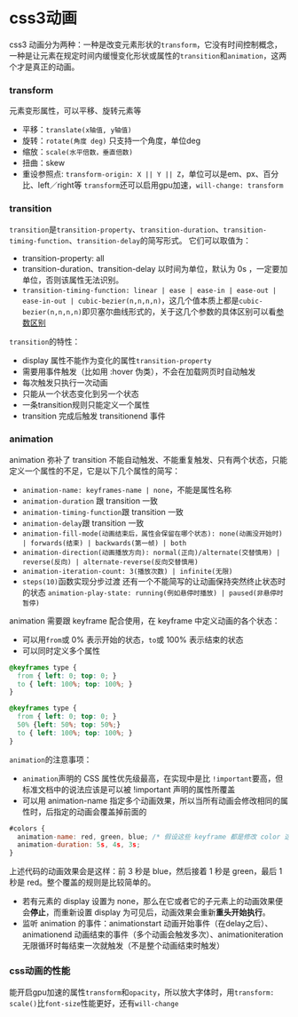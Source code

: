 # css3动画
css3 动画分为两种：一种是改变元素形状的`transform`，它没有时间控制概念，一种是让元素在规定时间内缓慢变化形状或属性的`transition`和`animation`，这两个才是真正的动画。
### transform
元素变形属性，可以平移、旋转元素等
- 平移：`translate(x轴值, y轴值)`
- 旋转：`rotate(角度 deg)`  只支持一个角度，单位deg
- 缩放：`scale(水平倍数，垂直倍数)`
- 扭曲：skew
- 重设参照点: `transform-origin: X || Y || Z`，单位可以是em、px、百分比、left／right等 
`transform`还可以启用gpu加速，`will-change: transform`
### transition
`transition`是`transition-property`、`transition-duration`、`transition-timing-function`、`transition-delay`的简写形式。
它们可以取值为：
- transition-property: all
- transition-duration、transition-delay 以时间为单位，默认为 0s ，一定要加单位，否则该属性无法识别。
- `transition-timing-function: linear | ease | ease-in | ease-out | ease-in-out | cubic-bezier(n,n,n,n)`，这几个值本质上都是`cubic-bezier(n,n,n,n)`即贝塞尔曲线形式的，关于这几个参数的具体区别可以看[参数区别](https://www.cnblogs.com/Mr-liyang/p/6762998.html)

`transition`的特性：
- display 属性不能作为变化的属性`transition-property`
- 需要用事件触发（比如用 :hover 伪类），不会在加载网页时自动触发
- 每次触发只执行一次动画
- 只能从一个状态变化到另一个状态
- 一条transition规则只能定义一个属性
- transition 完成后触发 transitionend 事件
### animation
animation 弥补了 transition 不能自动触发、不能重复触发、只有两个状态，只能定义一个属性的不足，它是以下几个属性的简写：
- `animation-name: keyframes-name | none`，不能是属性名称
- `animation-duration` 跟 transition 一致
- `animation-timing-function`跟 transition 一致
- `animation-delay`跟 transition 一致
- `animation-fill-mode(动画结束后，属性会保留在哪个状态): none(动画没开始时) | forwards(结束) | backwards(第一帧) | both`
- `animation-direction(动画播放方向): normal(正向)/alternate(交替慎用) | reverse(反向) | alternate-reverse(反向交替慎用)`
- `animation-iteration-count: 3(播放次数) | infinite(无限)`
- `steps(10)`函数实现分步过渡
还有一个不能简写的让动画保持突然终止状态时的状态 `animation-play-state: running(例如悬停时播放) | paused(非悬停时暂停)`

animation 需要跟 keyframe 配合使用，在 keyframe 中定义动画的各个状态：
- 可以用`from`或 0% 表示开始的状态，`to`或 100% 表示结束的状态
- 可以同时定义多个属性
```css
@keyframes type {
  from { left: 0; top: 0; }
  to { left: 100%; top: 100%; }
}

@keyframes type {
  from { left: 0; top: 0; }
  50% {left: 50%; top: 50%;}
  to { left: 100%; top: 100%; }
}
```
`animation`的注意事项：
- `animation`声明的 CSS 属性优先级最高，在实现中是比 `!important`要高，但标准文档中的说法应该是可以被 !important 声明的属性所覆盖
- 可以用 animation-name 指定多个动画效果，所以当所有动画会修改相同的属性时，后指定的动画会覆盖掉前面的
```javascript
#colors {
  animation-name: red, green, blue; /* 假设这些 keyframe 都是修改 color 这个属性 */
  animation-duration: 5s, 4s, 3s;
}
```
上述代码的动画效果会是这样：前 3 秒是 blue，然后接着 1 秒是 green，最后 1 秒是 red。整个覆盖的规则是比较简单的。
- 若有元素的 display 设置为 none，那么在它或者它的子元素上的动画效果便会**停止**，而重新设置 display 为可见后，动画效果会重新**重头开始执行**。
- 监听 animation 的事件：animationstart 动画开始事件（在delay之后）、animationend 动画结束的事件（多个动画会触发多次）、animationiteration 无限循环时每结束一次就触发（不是整个动画结束时触发）

### css动画的性能
能开启gpu加速的属性`transform`和`opacity`，所以放大字体时，用`transform: scale()`比`font-size`性能更好，还有`will-change`
